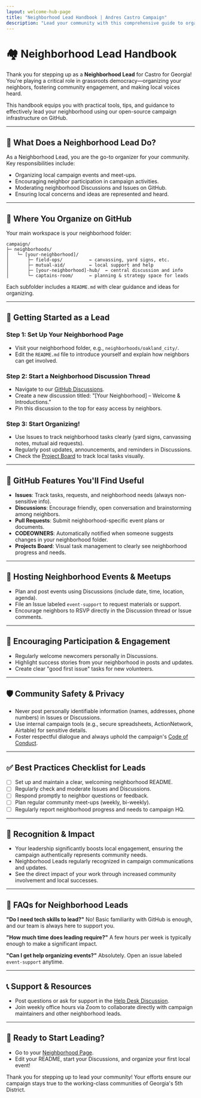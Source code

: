 ```yaml
---
layout: welcome-hub-page
title: "Neighborhood Lead Handbook | Andres Castro Campaign"
description: "Lead your community with this comprehensive guide to organizing neighbors, fostering engagement, and making local voices heard in our grassroots campaign."
---
```


# 🏘️ Neighborhood Lead Handbook

Thank you for stepping up as a **Neighborhood Lead** for Castro for Georgia! You're playing a critical role in grassroots democracy—organizing your neighbors, fostering community engagement, and making local voices heard.

This handbook equips you with practical tools, tips, and guidance to effectively lead your neighborhood using our open-source campaign infrastructure on GitHub.

---

## 🌟 What Does a Neighborhood Lead Do?

As a Neighborhood Lead, you are the go-to organizer for your community. Key responsibilities include:

* Organizing local campaign events and meet-ups.
* Encouraging neighbor participation in campaign activities.
* Moderating neighborhood Discussions and Issues on GitHub.
* Ensuring local concerns and ideas are represented and heard.

---

## 📂 Where You Organize on GitHub

Your main workspace is your neighborhood folder:

```
campaign/
├─ neighborhoods/
│   └─ [your-neighborhood]/
│       ├─ field-ops/          ← canvassing, yard signs, etc.
│       ├─ mutual-aid/         ← local support and help
│       ├─ [your-neighborhood]-hub/  ← central discussion and info
│       └─ captains-room/      ← planning & strategy space for leads
```

Each subfolder includes a `README.md` with clear guidance and ideas for organizing.

---

## 🚀 Getting Started as a Lead

### Step 1: Set Up Your Neighborhood Page

* Visit your neighborhood folder, e.g., `neighborhoods/oakland_city/`.
* Edit the `README.md` file to introduce yourself and explain how neighbors can get involved.

### Step 2: Start a Neighborhood Discussion Thread

* Navigate to our [GitHub Discussions](https://github.com/CastroForGeorgia/campaign/discussions).
* Create a new discussion titled: "\[Your Neighborhood] – Welcome & Introductions."
* Pin this discussion to the top for easy access by neighbors.

### Step 3: Start Organizing!

* Use Issues to track neighborhood tasks clearly (yard signs, canvassing notes, mutual aid requests).
* Regularly post updates, announcements, and reminders in Discussions.
* Check the [Project Board](https://github.com/orgs/CastroForGeorgia/projects) to track local tasks visually.

---

## 🎯 GitHub Features You'll Find Useful

* **Issues**: Track tasks, requests, and neighborhood needs (always non-sensitive info).
* **Discussions**: Encourage friendly, open conversation and brainstorming among neighbors.
* **Pull Requests**: Submit neighborhood-specific event plans or documents.
* **CODEOWNERS**: Automatically notified when someone suggests changes in your neighborhood folder.
* **Projects Board**: Visual task management to clearly see neighborhood progress and needs.

---

## 📅 Hosting Neighborhood Events & Meetups

* Plan and post events using Discussions (include date, time, location, agenda).
* File an Issue labeled `event-support` to request materials or support.
* Encourage neighbors to RSVP directly in the Discussion thread or Issue comments.

---

## 📣 Encouraging Participation & Engagement

* Regularly welcome newcomers personally in Discussions.
* Highlight success stories from your neighborhood in posts and updates.
* Create clear "good first issue" tasks for new volunteers.

---

## 🛡️ Community Safety & Privacy

* Never post personally identifiable information (names, addresses, phone numbers) in Issues or Discussions.
* Use internal campaign tools (e.g., secure spreadsheets, ActionNetwork, Airtable) for sensitive details.
* Foster respectful dialogue and always uphold the campaign's [Code of Conduct](../welcome-hub/rules/README.md).

---

## ✅ Best Practices Checklist for Leads

* [ ] Set up and maintain a clear, welcoming neighborhood README.
* [ ] Regularly check and moderate Issues and Discussions.
* [ ] Respond promptly to neighbor questions or feedback.
* [ ] Plan regular community meet-ups (weekly, bi-weekly).
* [ ] Regularly report neighborhood progress and needs to campaign HQ.

---

## 🌟 Recognition & Impact

* Your leadership significantly boosts local engagement, ensuring the campaign authentically represents community needs.
* Neighborhood Leads regularly recognized in campaign communications and updates.
* See the direct impact of your work through increased community involvement and local successes.

---

## 🙋 FAQs for Neighborhood Leads

**"Do I need tech skills to lead?"**
No! Basic familiarity with GitHub is enough, and our team is always here to support you.

**"How much time does leading require?"**
A few hours per week is typically enough to make a significant impact.

**"Can I get help organizing events?"**
Absolutely. Open an issue labeled `event-support` anytime.

---

## 📞 Support & Resources

* Post questions or ask for support in the [Help Desk Discussion](https://github.com/CastroForGeorgia/campaign/discussions/categories/help-desk).
* Join weekly office hours via Zoom to collaborate directly with campaign maintainers and other neighborhood leads.

---

## 🚦 Ready to Start Leading?

* Go to your [Neighborhood Page](https://github.com/CastroForGeorgia/campaign/tree/main/neighborhoods).
* Edit your README, start your Discussions, and organize your first local event!

Thank you for stepping up to lead your community! Your efforts ensure our campaign stays true to the working-class communities of Georgia's 5th District.